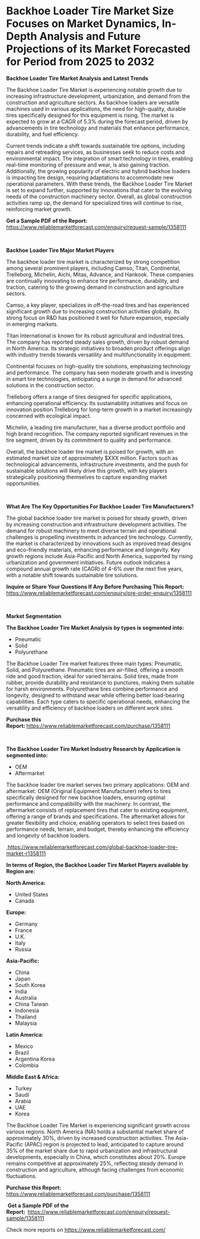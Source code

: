 <p><h1>Backhoe Loader Tire Market Size Focuses on Market Dynamics, In-Depth Analysis and Future Projections of its Market Forecasted for Period from 2025 to 2032</h1></p><p><strong>Backhoe Loader Tire Market Analysis and Latest Trends</strong></p>
<p><p>The Backhoe Loader Tire Market is experiencing notable growth due to increasing infrastructure development, urbanization, and demand from the construction and agriculture sectors. As backhoe loaders are versatile machines used in various applications, the need for high-quality, durable tires specifically designed for this equipment is rising. The market is expected to grow at a CAGR of 5.3% during the forecast period, driven by advancements in tire technology and materials that enhance performance, durability, and fuel efficiency.</p><p>Current trends indicate a shift towards sustainable tire options, including repairs and retreading services, as businesses seek to reduce costs and environmental impact. The integration of smart technology in tires, enabling real-time monitoring of pressure and wear, is also gaining traction. Additionally, the growing popularity of electric and hybrid backhoe loaders is impacting tire design, requiring adaptations to accommodate new operational parameters. With these trends, the Backhoe Loader Tire Market is set to expand further, supported by innovations that cater to the evolving needs of the construction machinery sector. Overall, as global construction activities ramp up, the demand for specialized tires will continue to rise, reinforcing market growth.</p></p>
<p><strong>Get a Sample PDF of the Report:&nbsp;</strong> <a href="https://www.reliablemarketforecast.com/enquiry/request-sample/1358111?utm_campaign=3103&utm_medium=2&utm_source=Github&utm_content=ia&utm_term=30032025&utm_id=backhoe-loader-tire">https://www.reliablemarketforecast.com/enquiry/request-sample/1358111</a></p>
<p>&nbsp;</p>
<p><strong>Backhoe Loader Tire Major Market Players</strong></p>
<p><p>The backhoe loader tire market is characterized by strong competition among several prominent players, including Camso, Titan, Continental, Trelleborg, Michelin, Aichi, Mitas, Advance, and Hankook. These companies are continually innovating to enhance tire performance, durability, and traction, catering to the growing demand in construction and agriculture sectors.</p><p>Camso, a key player, specializes in off-the-road tires and has experienced significant growth due to increasing construction activities globally. Its strong focus on R&D has positioned it well for future expansion, especially in emerging markets.</p><p>Titan International is known for its robust agricultural and industrial tires. The company has reported steady sales growth, driven by robust demand in North America. Its strategic initiatives to broaden product offerings align with industry trends towards versatility and multifunctionality in equipment.</p><p>Continental focuses on high-quality tire solutions, emphasizing technology and performance. The company has seen moderate growth and is investing in smart tire technologies, anticipating a surge in demand for advanced solutions in the construction sector.</p><p>Trelleborg offers a range of tires designed for specific applications, enhancing operational efficiency. Its sustainability initiatives and focus on innovation position Trelleborg for long-term growth in a market increasingly concerned with ecological impact.</p><p>Michelin, a leading tire manufacturer, has a diverse product portfolio and high brand recognition. The company reported significant revenues in the tire segment, driven by its commitment to quality and performance.</p><p>Overall, the backhoe loader tire market is poised for growth, with an estimated market size of approximately $XXX million. Factors such as technological advancements, infrastructure investments, and the push for sustainable solutions will likely drive this growth, with key players strategically positioning themselves to capture expanding market opportunities.</p></p>
<p>&nbsp;</p>
<p><strong>What Are The Key Opportunities For Backhoe Loader Tire Manufacturers?</strong></p>
<p><p>The global backhoe loader tire market is poised for steady growth, driven by increasing construction and infrastructure development activities. The demand for robust machinery to meet diverse terrain and operational challenges is propelling investments in advanced tire technology. Currently, the market is characterized by innovations such as improved tread designs and eco-friendly materials, enhancing performance and longevity. Key growth regions include Asia-Pacific and North America, supported by rising urbanization and government initiatives. Future outlook indicates a compound annual growth rate (CAGR) of 4-6% over the next five years, with a notable shift towards sustainable tire solutions.</p></p>
<p><strong>Inquire or Share Your Questions If Any Before Purchasing This Report:</strong> <a href="https://www.reliablemarketforecast.com/enquiry/pre-order-enquiry/1358111?utm_campaign=3103&utm_medium=2&utm_source=Github&utm_content=ia&utm_term=30032025&utm_id=backhoe-loader-tire">https://www.reliablemarketforecast.com/enquiry/pre-order-enquiry/1358111</a></p>
<p>&nbsp;</p>
<p><strong>Market Segmentation</strong></p>
<p><strong>The Backhoe Loader Tire Market Analysis by types is segmented into:</strong></p>
<p><ul><li>Pneumatic</li><li>Solid</li><li>Polyurethane</li></ul></p>
<p><p>The Backhoe Loader Tire market features three main types: Pneumatic, Solid, and Polyurethane. Pneumatic tires are air-filled, offering a smooth ride and good traction, ideal for varied terrains. Solid tires, made from rubber, provide durability and resistance to punctures, making them suitable for harsh environments. Polyurethane tires combine performance and longevity, designed to withstand wear while offering better load-bearing capabilities. Each type caters to specific operational needs, enhancing the versatility and efficiency of backhoe loaders on different work sites.</p></p>
<p><strong>Purchase this Report:&nbsp;</strong><a href="https://www.reliablemarketforecast.com/purchase/1358111?utm_campaign=3103&utm_medium=2&utm_source=Github&utm_content=ia&utm_term=30032025&utm_id=backhoe-loader-tire">https://www.reliablemarketforecast.com/purchase/1358111</a></p>
<p>&nbsp;</p>
<p><strong>The Backhoe Loader Tire Market Industry Research by Application is segmented into:</strong></p>
<p><ul><li>OEM</li><li>Aftermarket</li></ul></p>
<p><p>The backhoe loader tire market serves two primary applications: OEM and aftermarket. OEM (Original Equipment Manufacturer) refers to tires specifically designed for new backhoe loaders, ensuring optimal performance and compatibility with the machinery. In contrast, the aftermarket consists of replacement tires that cater to existing equipment, offering a range of brands and specifications. The aftermarket allows for greater flexibility and choice, enabling operators to select tires based on performance needs, terrain, and budget, thereby enhancing the efficiency and longevity of backhoe loaders.</p></p>
<p><a href="https://www.reliablemarketforecast.com/global-backhoe-loader-tire-market-r1358111?utm_campaign=3103&utm_medium=2&utm_source=Github&utm_content=ia&utm_term=30032025&utm_id=backhoe-loader-tire">&nbsp;https://www.reliablemarketforecast.com/global-backhoe-loader-tire-market-r1358111</a></p>
<p><strong>In terms of Region, the Backhoe Loader Tire Market Players available by Region are:</strong></p>
<p>
    <p> <strong> North America: </strong>
        <ul>
            <li>United States</li>
            <li>Canada</li>
        </ul>
        </p> 
    <p> <strong> Europe: </strong>
        <ul>
            <li>Germany</li>
            <li>France</li>
            <li>U.K.</li>
            <li>Italy</li>
            <li>Russia</li>
        </ul>
        </p> 
    <p> <strong> Asia-Pacific: </strong>
        <ul>
            <li>China</li>
            <li>Japan</li>
            <li>South Korea</li>
            <li>India</li>
            <li>Australia</li>
            <li>China Taiwan</li>
            <li>Indonesia</li>
            <li>Thailand</li>
            <li>Malaysia</li>
        </ul>
        </p> 
    <p> <strong> Latin America: </strong>
        <ul>
            <li>Mexico</li>
            <li>Brazil</li>
            <li>Argentina Korea</li>
            <li>Colombia</li>
        </ul>
        </p> 
    <p> <strong> Middle East & Africa: </strong>
        <ul>
            <li>Turkey</li>
            <li>Saudi</li>
            <li>Arabia</li>
            <li>UAE</li>
            <li>Korea</li>
        </ul>
    </p>
    </p>
<p><p>The Backhoe Loader Tire Market is experiencing significant growth across various regions. North America (NA) holds a substantial market share of approximately 30%, driven by increased construction activities. The Asia-Pacific (APAC) region is projected to lead, anticipated to capture around 35% of the market share due to rapid urbanization and infrastructural developments, especially in China, which constitutes about 20%. Europe remains competitive at approximately 25%, reflecting steady demand in construction and agriculture, although facing challenges from economic fluctuations.</p></p>
<p><strong>Purchase this Report: </strong><a href="https://www.reliablemarketforecast.com/purchase/1358111?utm_campaign=3103&utm_medium=2&utm_source=Github&utm_content=ia&utm_term=30032025&utm_id=backhoe-loader-tire">https://www.reliablemarketforecast.com/purchase/1358111</a></p>
<p>&nbsp;<strong>Get a Sample PDF of the Report:&nbsp;&nbsp;</strong><a href="https://www.reliablemarketforecast.com/enquiry/request-sample/1358111?utm_campaign=3103&utm_medium=2&utm_source=Github&utm_content=ia&utm_term=30032025&utm_id=backhoe-loader-tire">https://www.reliablemarketforecast.com/enquiry/request-sample/1358111</a></p>
<p><strong></strong></p>
<p>Check more reports on <a href="https://www.reliablemarketforecast.com/?utm_campaign=3103&utm_medium=2&utm_source=Github&utm_content=ia&utm_term=30032025&utm_id=backhoe-loader-tire">https://www.reliablemarketforecast.com/</a></p>